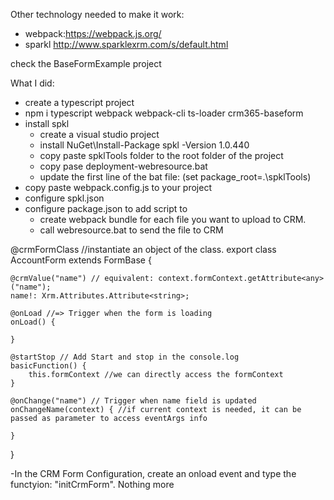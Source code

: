 Other technology needed to make it work:

- webpack:https://webpack.js.org/
- sparkl http://www.sparklexrm.com/s/default.html

check the BaseFormExample project 

What I did:
- create a typescript project
- npm i typescript webpack webpack-cli ts-loader crm365-baseform
- install spkl
    - create a visual studio project  
    - install NuGet\Install-Package spkl -Version 1.0.440
    - copy paste spklTools folder to the root folder of the project
    - copy pase deployment-webresource.bat
    - update the first line of the bat file: (set package_root=.\spklTools)
- copy paste webpack.config.js to your project
- configure spkl.json
- configure package.json to add script to 
    - create webpack bundle for each file you want to upload to CRM.
    - call webresource.bat to send the file to CRM  


@crmFormClass //instantiate an object of the class.
export class AccountForm extends FormBase {


    @crmValue("name") // equivalent: context.formContext.getAttribute<any>("name");
    name!: Xrm.Attributes.Attribute<string>;

    @onLoad //=> Trigger when the form is loading
    onLoad() {

    }

    @startStop // Add Start and stop in the console.log
    basicFunction() {
        this.formContext //we can directly access the formContext
    }

    @onChange("name") // Trigger when name field is updated
    onChangeName(context) { //if current context is needed, it can be passed as parameter to access eventArgs info

    }

}


-In the CRM Form Configuration, create an onload event and type the functyion: "initCrmForm". Nothing more
